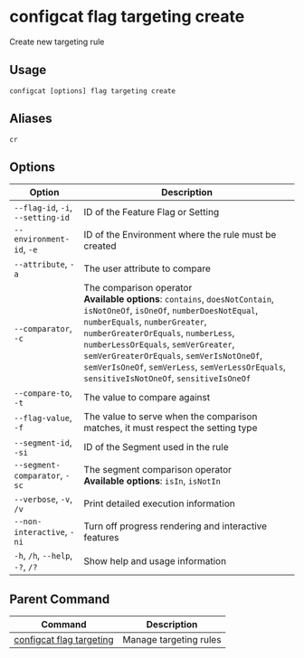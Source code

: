 # configcat flag targeting create
Create new targeting rule
## Usage
```
configcat [options] flag targeting create
```
## Aliases
`cr`
## Options
| Option | Description |
| ------ | ----------- |
| `--flag-id`, `-i`, `--setting-id` | ID of the Feature Flag or Setting |
| `--environment-id`, `-e` | ID of the Environment where the rule must be created |
| `--attribute`, `-a` | The user attribute to compare |
| `--comparator`, `-c` | The comparison operator<br/>**Available options**: `contains`, `doesNotContain`, `isNotOneOf`, `isOneOf`, `numberDoesNotEqual`, `numberEquals`, `numberGreater`, `numberGreaterOrEquals`, `numberLess`, `numberLessOrEquals`, `semVerGreater`, `semVerGreaterOrEquals`, `semVerIsNotOneOf`, `semVerIsOneOf`, `semVerLess`, `semVerLessOrEquals`, `sensitiveIsNotOneOf`, `sensitiveIsOneOf` |
| `--compare-to`, `-t` | The value to compare against |
| `--flag-value`, `-f` | The value to serve when the comparison matches, it must respect the setting type |
| `--segment-id`, `-si` | ID of the Segment used in the rule |
| `--segment-comparator`, `-sc` | The segment comparison operator<br/>**Available options**: `isIn`, `isNotIn` |
| `--verbose`, `-v`, `/v` | Print detailed execution information |
| `--non-interactive`, `-ni` | Turn off progress rendering and interactive features |
| `-h`, `/h`, `--help`, `-?`, `/?` | Show help and usage information |
## Parent Command
| Command | Description |
| ------ | ----------- |
| [configcat flag targeting](configcat-flag-targeting.md) | Manage targeting rules |
